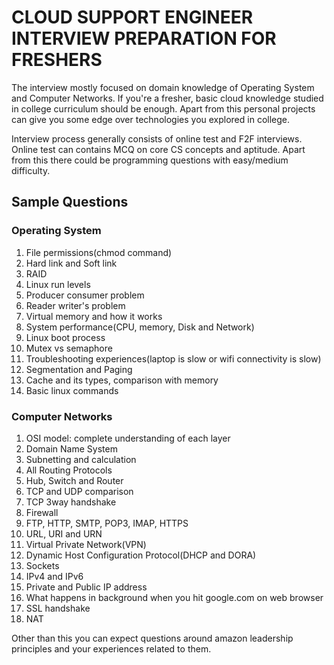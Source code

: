 # CLOUD SUPPORT ENGINEER INTERVIEW PREPARATION FOR FRESHERS
The interview mostly focused on domain knowledge of Operating System and Computer Networks. If you're a fresher, basic cloud knowledge studied in college curriculum should be enough. Apart from this personal projects can give you some edge over technologies you explored in college.

Interview process generally consists of online test and F2F interviews. Online test can contains MCQ on core CS concepts and aptitude. Apart from this there could be programming questions with easy/medium difficulty.

## Sample Questions
### Operating System
1. File permissions(chmod command)
2. Hard link and Soft link
3. RAID
4. Linux run levels
5. Producer consumer problem
6. Reader writer's problem
7. Virtual memory and how it works
8. System performance(CPU, memory, Disk and Network)
9. Linux boot process
10. Mutex vs semaphore
11. Troubleshooting experiences(laptop is slow or wifi connectivity is slow)
12. Segmentation and Paging
13. Cache and its types, comparison with memory
14. Basic linux commands

### Computer Networks
1. OSI model: complete understanding of each layer
2. Domain Name System
3. Subnetting and calculation
4. All Routing Protocols
5. Hub, Switch and Router
6. TCP and UDP comparison
7. TCP 3way handshake
8. Firewall
9. FTP, HTTP, SMTP, POP3, IMAP, HTTPS
10. URL, URI and URN
11. Virtual Private Network(VPN)
12. Dynamic Host Configuration Protocol(DHCP and DORA)
13. Sockets
14. IPv4 and IPv6
15. Private and Public IP address
16. What happens in background when you hit google.com on web browser
17. SSL handshake
18. NAT

Other than this you can expect questions around amazon leadership principles and your experiences related to them.
